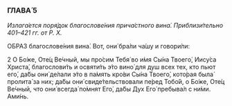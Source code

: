 ### ГЛАВА́ 5

_Излага́ется поря́док благослове́ния прича́стного вина́. Приблизи́тельно 401–421 гг. от Р. Х._

О́БРАЗ благослове́ния вина́. Вот, они́ бра́ли ча́шу и говори́ли:

2 О Бо́же, Оте́ц Ве́чный, мы про́сим Тебя́ во и́мя Сы́на Твоего́, Иису́са Христа́, благослови́ть и освяти́ть э́то вино́ для душ всех тех, кто пьют его́, да́бы они́ де́лали э́то в па́мять кро́ви Сы́на Твоего́, кото́рая была́ пролита́ за них; да́бы они́ свиде́тельствовали пе́ред Тобо́й, о Бо́же, Оте́ц Ве́чный, что они́ всегда́ по́мнят Его́, да́бы Дух Его́ пребыва́л с ни́ми. Ами́нь.
